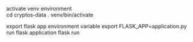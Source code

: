 activate venv environment   
                            cd cryptos-data
                            . venv/bin/activate

export flask app environment variable 
                            export FLASK_APP=application.py
run flask application
                            flask run
